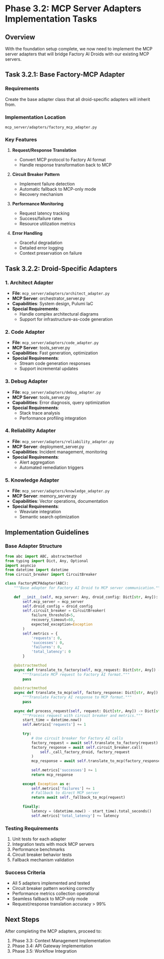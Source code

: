 # Phase 3.2: MCP Server Adapters Implementation Tasks

## Overview
With the foundation setup complete, we now need to implement the MCP server adapters that will bridge Factory AI Droids with our existing MCP servers.

## Task 3.2.1: Base Factory-MCP Adapter

### Requirements
Create the base adapter class that all droid-specific adapters will inherit from.

### Implementation Location
`mcp_server/adapters/factory_mcp_adapter.py`

### Key Features
1. **Request/Response Translation**
   - Convert MCP protocol to Factory AI format
   - Handle response transformation back to MCP

2. **Circuit Breaker Pattern**
   - Implement failure detection
   - Automatic fallback to MCP-only mode
   - Recovery mechanism

3. **Performance Monitoring**
   - Request latency tracking
   - Success/failure rates
   - Resource utilization metrics

4. **Error Handling**
   - Graceful degradation
   - Detailed error logging
   - Context preservation on failure

## Task 3.2.2: Droid-Specific Adapters

### 1. Architect Adapter
- **File**: `mcp_server/adapters/architect_adapter.py`
- **MCP Server**: orchestrator_server.py
- **Capabilities**: System design, Pulumi IaC
- **Special Requirements**: 
  - Handle complex architectural diagrams
  - Support for infrastructure-as-code generation

### 2. Code Adapter
- **File**: `mcp_server/adapters/code_adapter.py`
- **MCP Server**: tools_server.py
- **Capabilities**: Fast generation, optimization
- **Special Requirements**:
  - Stream code generation responses
  - Support incremental updates

### 3. Debug Adapter
- **File**: `mcp_server/adapters/debug_adapter.py`
- **MCP Server**: tools_server.py
- **Capabilities**: Error diagnosis, query optimization
- **Special Requirements**:
  - Stack trace analysis
  - Performance profiling integration

### 4. Reliability Adapter
- **File**: `mcp_server/adapters/reliability_adapter.py`
- **MCP Server**: deployment_server.py
- **Capabilities**: Incident management, monitoring
- **Special Requirements**:
  - Alert aggregation
  - Automated remediation triggers

### 5. Knowledge Adapter
- **File**: `mcp_server/adapters/knowledge_adapter.py`
- **MCP Server**: memory_server.py
- **Capabilities**: Vector operations, documentation
- **Special Requirements**:
  - Weaviate integration
  - Semantic search optimization

## Implementation Guidelines

### Base Adapter Structure
```python
from abc import ABC, abstractmethod
from typing import Dict, Any, Optional
import asyncio
from datetime import datetime
from circuit_breaker import CircuitBreaker

class FactoryMCPAdapter(ABC):
    """Base adapter for Factory AI Droid to MCP server communication."""
    
    def __init__(self, mcp_server: Any, droid_config: Dict[str, Any]):
        self.mcp_server = mcp_server
        self.droid_config = droid_config
        self.circuit_breaker = CircuitBreaker(
            failure_threshold=5,
            recovery_timeout=60,
            expected_exception=Exception
        )
        self.metrics = {
            'requests': 0,
            'successes': 0,
            'failures': 0,
            'total_latency': 0
        }
    
    @abstractmethod
    async def translate_to_factory(self, mcp_request: Dict[str, Any]) -> Dict[str, Any]:
        """Translate MCP request to Factory AI format."""
        pass
    
    @abstractmethod
    async def translate_to_mcp(self, factory_response: Dict[str, Any]) -> Dict[str, Any]:
        """Translate Factory AI response to MCP format."""
        pass
    
    async def process_request(self, request: Dict[str, Any]) -> Dict[str, Any]:
        """Process request with circuit breaker and metrics."""
        start_time = datetime.now()
        self.metrics['requests'] += 1
        
        try:
            # Use circuit breaker for Factory AI calls
            factory_request = await self.translate_to_factory(request)
            factory_response = await self.circuit_breaker.call(
                self._call_factory_droid, factory_request
            )
            mcp_response = await self.translate_to_mcp(factory_response)
            
            self.metrics['successes'] += 1
            return mcp_response
            
        except Exception as e:
            self.metrics['failures'] += 1
            # Fallback to direct MCP server
            return await self._fallback_to_mcp(request)
        
        finally:
            latency = (datetime.now() - start_time).total_seconds()
            self.metrics['total_latency'] += latency
```

### Testing Requirements
1. Unit tests for each adapter
2. Integration tests with mock MCP servers
3. Performance benchmarks
4. Circuit breaker behavior tests
5. Fallback mechanism validation

### Success Criteria
- All 5 adapters implemented and tested
- Circuit breaker pattern working correctly
- Performance metrics collection operational
- Seamless fallback to MCP-only mode
- Request/response translation accuracy > 99%

## Next Steps
After completing the MCP adapters, proceed to:
1. Phase 3.3: Context Management Implementation
2. Phase 3.4: API Gateway Implementation
3. Phase 3.5: Workflow Integration